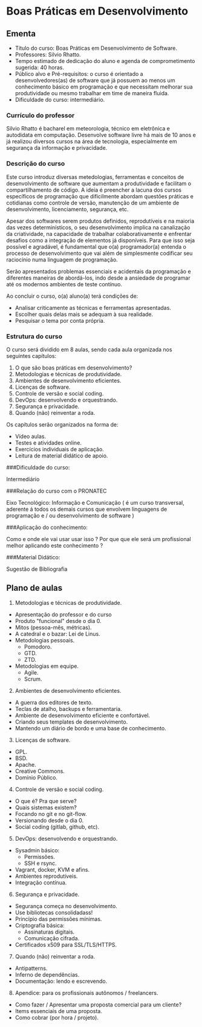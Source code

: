 Boas Práticas em Desenvolvimento
================================

Ementa
------

* Título do curso: Boas Práticas em Desenvolvimento de Software.
* Professores: Silvio Rhatto.
* Tempo estimado de dedicação do aluno e agenda de comprometimento sugerida: 40 horas.
* Público alvo e Pré-requisitos: o curso é orientado a desenvolvedores(as) de software que já possuem ao menos um conhecimento básico em programação e que necessitam melhorar sua produtividade ou mesmo trabalhar em time de maneira fluida.
* Dificuldade do curso: intermediário.

### Currículo do professor

Silvio Rhatto é bacharel em meteorologia, técnico em eletrônica e autodidata em computação. Desenvolve software livre há mais de 10 anos e já realizou diversos cursos na área de tecnologia, especialmente em segurança da informação e privacidade.

### Descrição do curso

Este curso introduz diversas metedologias, ferramentas e conceitos de desenvolvimento de software que aumentam a produtividade e facilitam o compartilhamento de código. A ideia é preencher a lacuna dos cursos específicos de programação que dificilmente abordam questões práticas e cotidianas como controle de versão, manutenção de um ambiente de desenvolvimento, licenciamento, segurança, etc.

Apesar dos softwares serem produtos definidos, reprodutíveis e na maioria das vezes determinísticos, o seu desenvolvimento implica na canalização da criatividade, na capacidade de trabalhar colaborativamente e enfrentar desafios como a integração de elementos já disponíveis. Para que isso seja possível e agradável, é fundamental que o(a) programador(a) entenda o processo de desenvolvimento que vai além de simplesmente codificar seu raciocínio numa linguagem de programação.

Serão apresentados problemas essenciais e acidentais da programação e diferentes maneiras de abordá-los, indo desde a ansiedade de programar até os modernos ambientes de teste contínuo.

Ao concluir o curso, o(a) aluno(a) terá condições de:

* Analisar criticamente as técnicas e ferramentas apresentadas.
* Escolher quais delas mais se adequam à sua realidade.
* Pesquisar o tema por conta própria.

### Estrutura do curso

O curso será dividido em 8 aulas, sendo cada aula organizada nos seguintes capítulos:

1. O que são boas práticas em desenvolvimento?
2. Metodologias e técnicas de produtividade.
3. Ambientes de desenvolvimento eficientes.
4. Licenças de software.
5. Controle de versão e social coding.
6. DevOps: desenvolvendo e orquestrando.
7. Segurança e privacidade.
8. Quando (não) reinventar a roda.

Os capítulos serão organizados na forma de:

* Vídeo aulas.
* Testes e atividades online.
* Exercícios individuais de aplicação.
* Leitura de material didático de apoio.

###Dificuldade do curso:

Intermediário
 
###Relação do curso com o PRONATEC

Eixo Tecnológico: Informação e Comunicação ( é um curso transversal, aderente á todos os demais cursos que envolvem linguagens de programação e / ou  desenvolvimento de software )

###Aplicação do conhecimento: 

Como e onde ele vai usar usar isso ? Por que que ele será um profissional melhor aplicando este conhecimento ?

###Material Didático: 

Sugestão de Bibliografia

Plano de aulas
--------------

1. Metodologias e técnicas de produtividade.
  * Apresentação do professor e do curso
  * Produto "funcional" desde o dia 0.
  * Mitos (pessoa-mês, métricas).
  * A catedral e o bazar: Lei de Linus.
  * Metodologias pessoais.
    * Pomodoro.
    * GTD.
    * ZTD.
  * Metodologias em equipe.
    * Agile.
    * Scrum.
2. Ambientes de desenvolvimento eficientes.
  * A guerra dos editores de texto.
  * Teclas de atalho, backups e ferramentaria.
  * Ambiente de desenvolvimento eficiente e confortável.
  * Criando seus templates de desenvolvimento.
  * Mantendo um diário de bordo e uma base de conhecimento.
3. Licenças de software.
  * GPL.
  * BSD.
  * Apache.
  * Creative Commons.
  * Domínio Público.
4. Controle de versão e social coding.
  * O que é? Pra que serve?
  * Quais sistemas existem?
  * Focando no git e no git-flow.
  * Versionando desde o dia 0.
  * Social coding (gitlab, github, etc).
5. DevOps: desenvolvendo e orquestrando.
  * Sysadmin básico:
    * Permissões.
    * SSH e rsync.
  * Vagrant, docker, KVM e afins.
  * Ambientes reprodutíveis.
  * Integração contínua.
6. Segurança e privacidade.
  * Segurança começa no desenvolvimento.
  * Use bibliotecas consolidadass!
  * Princípio das permissões mínimas.
  * Criptografia básica:
    * Assinaturas digitais.
    * Comunicação cifrada.
  * Certificados x509 para SSL/TLS/HTTPS.
7. Quando (não) reinventar a roda.
  * Antipatterns.
  * Inferno de dependências.
  * Documentação: lendo e escrevendo.
8. Apendice: para os profissionais autônomos / freelancers.
  * Como fazer / Apresentar uma proposta comercial para um cliente?
  * Items essenciais de uma proposta.
  * Como cobrar (por hora / projeto).
